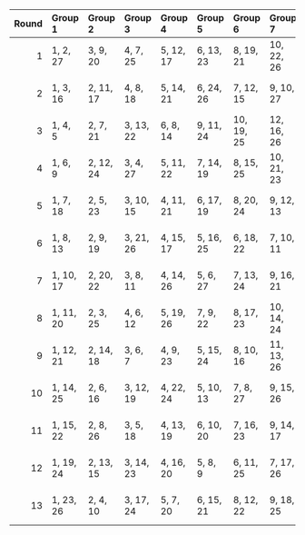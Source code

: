 |   Round | Group 1   | Group 2   | Group 3   | Group 4   | Group 5   | Group 6    | Group 7    | Group 8    | Group 9    |
|--------:|:----------|:----------|:----------|:----------|:----------|:-----------|:-----------|:-----------|:-----------|
|       1 | 1, 2, 27  | 3, 9, 20  | 4, 7, 25  | 5, 12, 17 | 6, 13, 23 | 8, 19, 21  | 10, 22, 26 | 11, 14, 15 | 16, 18, 24 |
|       2 | 1, 3, 16  | 2, 11, 17 | 4, 8, 18  | 5, 14, 21 | 6, 24, 26 | 7, 12, 15  | 9, 10, 27  | 13, 20, 25 | 19, 22, 23 |
|       3 | 1, 4, 5   | 2, 7, 21  | 3, 13, 22 | 6, 8, 14  | 9, 11, 24 | 10, 19, 25 | 12, 16, 26 | 15, 20, 23 | 17, 18, 27 |
|       4 | 1, 6, 9   | 2, 12, 24 | 3, 4, 27  | 5, 11, 22 | 7, 14, 19 | 8, 15, 25  | 10, 21, 23 | 13, 16, 17 | 18, 20, 26 |
|       5 | 1, 7, 18  | 2, 5, 23  | 3, 10, 15 | 4, 11, 21 | 6, 17, 19 | 8, 20, 24  | 9, 12, 13  | 14, 16, 22 | 25, 26, 27 |
|       6 | 1, 8, 13  | 2, 9, 19  | 3, 21, 26 | 4, 15, 17 | 5, 16, 25 | 6, 18, 22  | 7, 10, 11  | 12, 14, 20 | 23, 24, 27 |
|       7 | 1, 10, 17 | 2, 20, 22 | 3, 8, 11  | 4, 14, 26 | 5, 6, 27  | 7, 13, 24  | 9, 16, 21  | 12, 23, 25 | 15, 18, 19 |
|       8 | 1, 11, 20 | 2, 3, 25  | 4, 6, 12  | 5, 19, 26 | 7, 9, 22  | 8, 17, 23  | 10, 14, 24 | 13, 18, 21 | 15, 16, 27 |
|       9 | 1, 12, 21 | 2, 14, 18 | 3, 6, 7   | 4, 9, 23  | 5, 15, 24 | 8, 10, 16  | 11, 13, 26 | 17, 22, 25 | 19, 20, 27 |
|      10 | 1, 14, 25 | 2, 6, 16  | 3, 12, 19 | 4, 22, 24 | 5, 10, 13 | 7, 8, 27   | 9, 15, 26  | 11, 18, 23 | 17, 20, 21 |
|      11 | 1, 15, 22 | 2, 8, 26  | 3, 5, 18  | 4, 13, 19 | 6, 10, 20 | 7, 16, 23  | 9, 14, 17  | 11, 12, 27 | 21, 24, 25 |
|      12 | 1, 19, 24 | 2, 13, 15 | 3, 14, 23 | 4, 16, 20 | 5, 8, 9   | 6, 11, 25  | 7, 17, 26  | 10, 12, 18 | 21, 22, 27 |
|      13 | 1, 23, 26 | 2, 4, 10  | 3, 17, 24 | 5, 7, 20  | 6, 15, 21 | 8, 12, 22  | 9, 18, 25  | 11, 16, 19 | 13, 14, 27 |